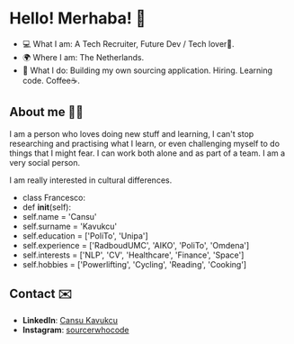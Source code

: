# Hello! Merhaba! 👋

- 💻 What I am: A Tech Recruiter, Future Dev / Tech lover🫧.
- 🌍 Where I am: The Netherlands.
- 🤔 What I do: Building my own sourcing application. Hiring. Learning code. Coffee☕️.


## About me 🙋‍♀️

I am a person who loves doing new stuff and learning, I can't stop researching and practising what I learn, or even challenging myself to do things that I might fear. I can work both alone and as part of a team. I am a very social person.

I am really interested in cultural differences.

- class Francesco:
-  def __init__(self):
-    self.name = 'Cansu'
-   self.surname = 'Kavukcu'
-   self.education = ['PoliTo', 'Unipa']
-   self.experience = ['RadboudUMC', 'AIKO', 'PoliTo', 'Omdena']
-   self.interests = ['NLP', 'CV', 'Healthcare', 'Finance', 'Space']
-   self.hobbies = ['Powerlifting', 'Cycling', 'Reading', 'Cooking']


## Contact ✉️

- **LinkedIn**: [Cansu Kavukcu](https://www.linkedin.com/in/cansu-kavukcu/)
- **Instagram**: [sourcerwhocode](https://www.instagram.com/sourcerwhocode/)
